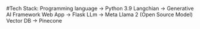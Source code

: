#Tech Stack:
Programming language -> Python 3.9
Langchian -> Generative AI Framework 
Web App -> Flask
LLm -> Meta Llama 2 (Open Source Model)
Vector DB -> Pinecone